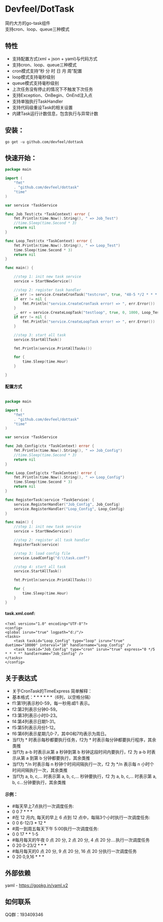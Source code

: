 # Devfeel/DotTask
简约大方的go-task组件
<br>支持cron、loop、queue三种模式


## 特性
* 支持配置方式(xml + json + yaml)与代码方式
* 支持cron、loop、queue三种模式
* cron模式支持“秒 分 时 日 月 周”配置
* loop模式支持毫秒级别
* queue模式支持毫秒级别
* 上次任务没有停止的情况下不触发下次任务
* 支持Exception、OnBegin、OnEnd注入点
* 支持单独执行TaskHandler
* 支持代码级重设Task的相关设置
* 内建Task运行计数信息，包含执行与异常计数


## 安装：

```
go get -u github.com/devfeel/dottask
```

## 快速开始：

```go
package main

import (
	"fmt"
	. "github.com/devfeel/dottask"
	"time"
)

var service *TaskService

func Job_Test(ctx *TaskContext) error {
	fmt.Println(time.Now().String(), " => Job_Test")
	//time.Sleep(time.Second * 3)
	return nil
}

func Loop_Test(ctx *TaskContext) error {
	fmt.Println(time.Now().String(), " => Loop_Test")
	time.Sleep(time.Second * 3)
	return nil
}

func main() {

    //step 1: init new task service
	service = StartNewService()

	//step 2: register task handler
	_, err := service.CreateCronTask("testcron", true, "48-5 */2 * * * *", Job_Test, nil)
	if err != nil {
		fmt.Println("service.CreateCronTask error! => ", err.Error())
	}
	_, err = service.CreateLoopTask("testloop", true, 0, 1000, Loop_Test, nil)
	if err != nil {
		fmt.Println("service.CreateLoopTask error! => ", err.Error())
	}

	//step 3: start all task
	service.StartAllTask()

	fmt.Println(service.PrintAllTasks())

	for {
		time.Sleep(time.Hour)
	}

}

```

#### 配置方式
```go

package main

import (
	"fmt"
	. "github.com/devfeel/dottask"
	"time"
)

var service *TaskService

func Job_Config(ctx *TaskContext) error {
	fmt.Println(time.Now().String(), " => Job_Config")
	//time.Sleep(time.Second * 3)
	return nil
}

func Loop_Config(ctx *TaskContext) error {
	fmt.Println(time.Now().String(), " => Loop_Config")
	time.Sleep(time.Second * 3)
	return nil
}

func RegisterTask(service *TaskService) {
	service.RegisterHandler("Job_Config", Job_Config)
	service.RegisterHandler("Loop_Config", Loop_Config)
}

func main() {
	//step 1: init new task service
	service = StartNewService()

	//step 2: register all task handler
	RegisterTask(service)

	//step 3: load config file
	service.LoadConfig("d:\\task.conf")

	//step 4: start all task
	service.StartAllTask()

	fmt.Println(service.PrintAllTasks())

	for {
		time.Sleep(time.Hour)
	}
}

```
#### task.xml.conf:
```
<?xml version="1.0" encoding="UTF-8"?>
<config>
<global isrun="true" logpath="d:/"/>
<tasks>
    <task taskid="Loop_Config" type="loop" isrun="true" duetime="10000" interval="10" handlername="Loop_Config" />
    <task taskid="Job_Config" type="cron" isrun="true" express="0 */5 * * * *" handlername="Job_Config" />
</tasks>
</config>

```


## 关于表达式
* 关于CronTask的TimeExpress 简单解释：
* 基本格式：* * * * * *（6列，以空格分隔）
* f1:第1列表示秒0-59，每一秒用*或*/1 表示。
* f2:第2列表示分钟0-59。
* f3:第3列表示小时0-23。
* f4:第4列表示日期1-31。
* f5:第5列表示月份1-12。
* f6:第6列表示星期几0-7，其中0和7均表示为周日。
* 当f1为 * 时表示每秒都要执行任务，f2为 * 时表示每分钟都要执行程序，其余类推
* 当f1为 a-b 时表示从第 a 秒钟到第 b 秒钟这段时间内要执行，f2 为 a-b 时表示从第 a 到第 b 分钟都要执行，其余类推
* 当f1为 */n 时表示每 n 秒钟个时间间隔执行一次，f2 为 */n 表示每 n 小时个时间间隔执行一次，其余类推
* 当f1为 a, b, c,... 时表示第 a, b, c,... 秒钟要执行，f2 为 a, b, c,... 时表示第 a, b, c...分钟要执行，其余类推
#### 示例：
* #每天早上7点执行一次调度任务:
* 0 0 7 * * *
* #在 12 月内, 每天的早上 6 点到 12 点中，每隔3个小时执行一次调度任务:
* 0 0 6-12/3 * 12 *
* #周一到周五每天下午 5:00执行一次调度任务:
* 0 0 17 * * 1-5
* #每月每天的午夜 0 点 20 分, 2 点 20 分, 4 点 20 分....执行一次调度任务
* 0 20 0-23/2 * * *
* #每月每天的0 点 20 分, 9 点 20 分, 16 点 20 分执行一次调度任务
* 0 20 0,9,16 * * *


## 外部依赖
yaml - https://gopkg.in/yaml.v2


## 如何联系
QQ群：193409346
